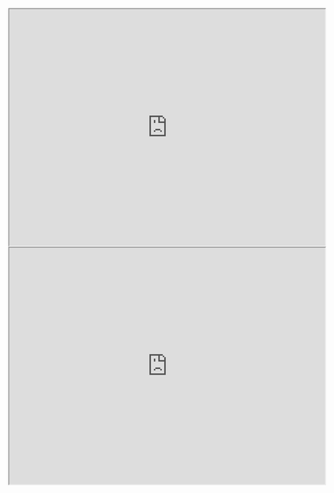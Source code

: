 <iframe src="https://drive.google.com/file/d/1FtYGqP9VSY7Z-EsL3VDlsVFWrVW7BZF3/preview" width="640" height="480" allow="autoplay"></iframe>

<iframe src="https://drive.google.com/file/d/1n4c0Q5DjcBBAxaxcP3pkWdvHejH3rIN-/preview" width="640" height="480" allow="autoplay"></iframe>
